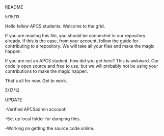 README

5/15/13

Hello fellow APCS students. Welcome to the grid.

If you are reading this file, you should be connected to our repository already. If this is the case, from your account,
follow the guide for contributing to a repository. We will take all your files and make the magic happen.

If you are not an APCS student, how did you get here? This is awkward. Our code is open source and free to use, but we
will probably not be using your contributions to make the magic happen.

That's all for now. Get to work.

5/17/13

UPDATE

-Verified APCSadmin account!

-Set up local folder for dumping files.

-Working on getting the source code online.
